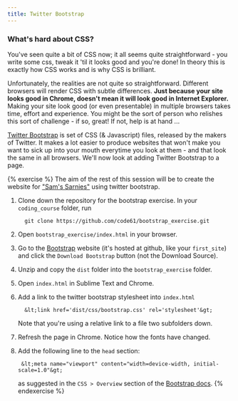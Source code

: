 ```yaml
---
title: Twitter Bootstrap
---
```


### What's hard about CSS?

You've seen quite a bit of CSS now; it all seems quite straightforward - you write some css, tweak it 'til it looks good and you're done! In theory this is exactly how CSS works and is why CSS is brilliant.

Unfortunately, the realities are not quite so straightforward. Different browsers will render CSS with subtle differences. **Just because your site looks good in Chrome, doesn't mean it will look good in Internet Explorer.** Making your site look good (or even presentable) in multiple browsers takes time, effort and experience. You might be the sort of person who relishes this sort of challenge - if so, great! If not, help is at hand ...

[Twitter Bootstrap](http://getbootstrap.com) is set of CSS (& Javascript) files, released by the makers of Twitter. It makes a lot easier to produce websites that won't make you want to sick up into your mouth everytime you look at them - and that look the same in all browsers. We'll now look at adding Twitter Bootstrap to a page.

{% exercise %}
The aim of the rest of this session will be to create the website for ["Sam's Sarnies"](http://code61.github.io/bootstrap_exercise/) using twitter bootstrap.

1. Clone down the repository for the bootstrap exercise. In your `coding_course` folder, run

         git clone https://github.com/code61/bootstrap_exercise.git
    
2. Open `bootstrap_exercise/index.html` in your browser.
2. Go to the [Bootstrap](http://getbootstrap.com) website (it's hosted at github, like your `first_site`) and click the `Download Bootstrap` button (not the Download Source).
2. Unzip and copy the `dist` folder into the `bootstrap_exercise` folder.
3. Open `index.html` in Sublime Text and Chrome.
4. Add a link to the twitter bootstrap stylesheet into `index.html`

         &lt;link href='dist/css/bootstrap.css' rel='stylesheet'&gt;
         

    Note that you're using a relative link to a file two subfolders down.
5. Refresh the page in Chrome. Notice how the fonts have changed.
6. Add the following line to the `head` section:

        &lt;meta name="viewport" content="width=device-width, initial-scale=1.0"&gt;

    as suggested in the `CSS > Overview` section of the [Bootstrap docs](http://getbootstrap.com/css/#overview-mobile).
{% endexercise %}
